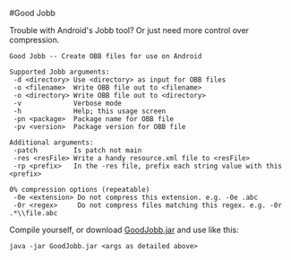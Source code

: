 #Good Jobb

Trouble with Android's Jobb tool? Or just need more control over compression.

```
Good Jobb -- Create OBB files for use on Android

Supported Jobb arguments:
 -d <directory> Use <directory> as input for OBB files
 -o <filename>  Write OBB file out to <filename>
 -o <directory> Write OBB file out to <directory>
 -v             Verbose mode
 -h             Help; this usage screen
 -pn <package>  Package name for OBB file
 -pv <version>  Package version for OBB file

Additional arguments:
 -patch         Is patch not main
 -res <resFile> Write a handy resource.xml file to <resFile>
 -rp <prefix>   In the -res file, prefix each string value with this <prefix>

0% compression options (repeatable)
 -0e <extension> Do not compress this extension. e.g. -0e .abc
 -0r <regex>     Do not compress files matching this regex. e.g. -0r .*\\file.abc
```

Compile yourself, or download [GoodJobb.jar](https://github.com/westonized/GoodJobb/raw/master/GoodJobb.jar) and use like this:

````java -jar GoodJobb.jar <args as detailed above>````
